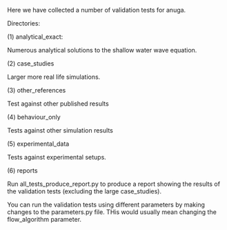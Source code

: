 Here we have collected a number of validation tests for anuga. 

Directories:

(1) analytical_exact:

Numerous analytical solutions to the shallow water wave equation. 

(2) case_studies

Larger more real life simulations.

(3) other_references

Test against other published results

(4) behaviour_only

Tests against other simulation results

(5) experimental_data

Tests against experimental setups. 

(6) reports

Run all_tests_produce_report.py to produce a report showing the results of 
the validation tests (excluding the large case_studies). 
 

You can run the validation tests using different parameters by making changes 
to the parameters.py file. THis would usually mean changing the flow_algorithm 
parameter.

